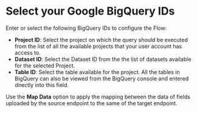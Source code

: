 # Select your Google BigQuery IDs

Enter or select the following BigQuery IDs to configure the Flow:

* **Project ID**: Select the project on which the query should be executed from the list of all the available projects that your user account has access to.
* **Dataset ID**: Select the Dataset ID from the the list of datasets available for the selected Project.
* **Table ID**: Select the table available for the project. All the tables in BigQuery can also be viewed from the BigQuery console and entered directly into this field.

Use the **Map Data** option to apply the mapping between the data of fields uploaded by the source endpoint to the same of the target endpoint.
